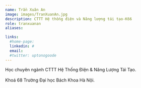 ```yaml
---
name: Trần Xuân An
image: images/TranXuanAn.jpg
description: CTTT Hệ thống điện và Năng lượng tái tạo-K66
role: tranxuanan
aliases:

links:
  #home-page: 
  linkedin: #
  email: 
  #twitter: uptonogoode
---
```


Học chuyên ngành CTTT Hệ Thống Điện & Năng Lượng Tái Tạo.
<br>
<br>
Khoá 68 Trường Đại học Bách Khoa Hà Nội.
